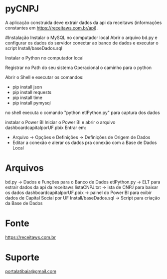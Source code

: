 # pyCNPJ
A aplicação construída deve extrair dados da api da receitaws (informações constantes em https://receitaws.com.br/api). 

#Instalação
Instalar o MySQL no computador local
Abrir o arquivo bd.py e configurar os dados do servidor
conectar ao banco de dados e executar o script Install/baseDados.sql

Instalar o Python no computador local

Registrar no Path do seu sistema Operacional o caminho para o python

Abrir o Shell e executar os comandos:
 - pip install json
 - pip install requests
 - pip install time
 - pip install pymysql

 no shell executa o comando "python etlPython.py" para captura dos dados
 
 instalar o Power BI
 Iniciar o Power BI e abrir o arquivo dashboardcapitalporUF.pbix
 Entrar em:
 - Arquivo -> Opções e Definições -> Definições de Origem de Dados
 - Editar a conexão e alerar os dados pra conexão com a Base de Dados Local
 
 # Arquivos
 bd.py -> Dados e Funções para o Banco de Dados
 etlPython.py -> ELT para estrair dados da api da receitaws
 listaCNPJ.txt -> ista de CNPJ para baixar os dados
 dashboardcapitalporUF.pbix -> painel do Power BI para exibir dados de Capital Social por UF
 Install/baseDados.sql -> Script para criação da Base de Dados
 
 # Fonte
 https://receitaws.com.br
 
 # Suporte
 portalatibaia@gmail.com